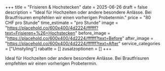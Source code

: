+++
title = "Frisieren & Hochstecken"
date = 2025-06-26
draft = false
description = "Ideal für Hochzeiten oder andere besondere Anlässe. Bei Brautfrisuren empfehlen wir einen vorherigen Probetermin."
price = "80 CHF pro Stunde"
time_estimate = "pro Stunde"
image = "https://placehold.co/600x400/4d2224/ffffff?text=Frisieren+%26+Hochstecken"
before_image = "https://placehold.co/600x400/4d2224/ffffff?text=Before"
after_image = "https://placehold.co/600x400/4d2224/ffffff?text=After"
service_categories = ["Umstyling"]
rabatte = []
zusatzoptionen = []
+++

Ideal für Hochzeiten oder andere besondere Anlässe. Bei Brautfrisuren empfehlen wir einen vorherigen Probetermin.
